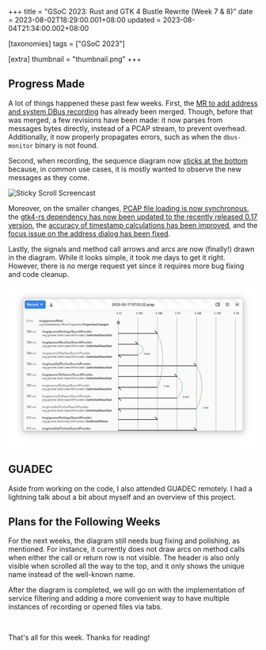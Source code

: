 +++
title = "GSoC 2023: Rust and GTK 4 Bustle Rewrite (Week 7 & 8)"
date = 2023-08-02T18:29:00.001+08:00
updated = 2023-08-04T21:34:00.002+08:00

[taxonomies]
tags = ["GSoC 2023"]

[extra]
thumbnail = "thumbnail.png"
+++

## Progress Made

A lot of things happened these past few weeks. First, the [MR to add address and system DBus recording](https://gitlab.gnome.org/msandova/bustle/-/merge_requests/12) has already been merged. Though, before that was merged, a few revisions have been made: it now parses from messages bytes directly, instead of a PCAP stream, to prevent overhead. Additionally, it now properly propagates errors, such as when the `dbus-monitor` binary is not found.

Second, when recording, the sequence diagram now [sticks at the bottom](https://gitlab.gnome.org/msandova/bustle/-/merge_requests/14) because, in common use cases, it is mostly wanted to observe the new messages as they come.

![Sticky Scroll Screencast](sticky-scroll.gif)

Moreover, on the smaller changes, [PCAP file loading is now synchronous](https://gitlab.gnome.org/msandova/bustle/-/merge_requests/13), the [gtk4-rs dependency has now been updated to the recently released 0.17 version](https://gitlab.gnome.org/msandova/bustle/-/merge_requests/15), the [accuracy of timestamp calculations has been improved](https://gitlab.gnome.org/msandova/bustle/-/merge_requests/18), and the [focus issue on the address dialog has been fixed](https://gitlab.gnome.org/msandova/bustle/-/merge_requests/19).

Lastly, the signals and method call arrows and arcs are now (finally!) drawn in the diagram. While it looks simple, it took me days to get it right. However, there is no merge request yet since it requires more bug fixing and code cleanup.

![Diagram With Arrows and Arcs](diagram.png)

## GUADEC

Aside from working on the code, I also attended GUADEC remotely. I had a lightning talk about a bit about myself and an overview of this project.

## Plans for the Following Weeks

For the next weeks, the diagram still needs bug fixing and polishing, as mentioned. For instance, it currently does not draw arcs on method calls when either the call or return row is not visible. The header is also only visible when scrolled all the way to the top, and it only shows the unique name instead of the well-known name.

After the diagram is completed, we will go on with the implementation of service filtering and adding a more convenient way to have multiple instances of recording or opened files via tabs.

<br>

That's all for this week. Thanks for reading!
